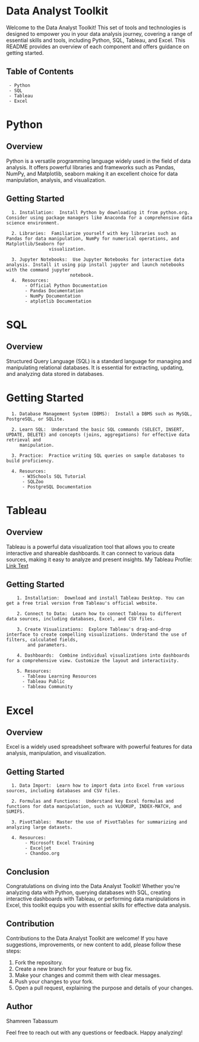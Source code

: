 # Data Analyst Toolkit
   Welcome to the Data Analyst Toolkit! This set of tools and technologies is designed to empower you in your data analysis journey, covering a range of essential 
   skills and tools, including Python, SQL, Tableau, and Excel. This README provides an overview of each component and offers guidance on getting started.

## Table of Contents
     - Python
     - SQL
     - Tableau
     - Excel

# Python
## Overview
   Python is a versatile programming language widely used in the field of data analysis. It offers powerful libraries and frameworks such as Pandas, NumPy, and 
   Matplotlib, seaborn making it an excellent choice for data manipulation, analysis, and visualization.

## Getting Started
      1. Installation:  Install Python by downloading it from python.org. Consider using package managers like Anaconda for a comprehensive data science environment.
   
      2. Libraries:  Familiarize yourself with key libraries such as Pandas for data manipulation, NumPy for numerical operations, and Matplotlib/Seaborn for 
                    visualization.
   
      3. Jupyter Notebooks:  Use Jupyter Notebooks for interactive data analysis. Install it using pip install jupyter and launch notebooks with the command jupyter 
                            notebook.
      4.  Resources:
           - Official Python Documentation
           - Pandas Documentation
           - NumPy Documentation
           - atplotlib Documentation

# SQL
## Overview
  Structured Query Language (SQL) is a standard language for managing and manipulating relational databases. It is essential for extracting, updating, and analyzing 
  data stored in databases.

# Getting Started
      1. Database Management System (DBMS):  Install a DBMS such as MySQL, PostgreSQL, or SQLite.
      
      2. Learn SQL:  Understand the basic SQL commands (SELECT, INSERT, UPDATE, DELETE) and concepts (joins, aggregations) for effective data retrieval and 
         manipulation.
      
      3. Practice:  Practice writing SQL queries on sample databases to build proficiency.
      
      4. Resources:
          - W3Schools SQL Tutorial
          - SQLZoo
          - PostgreSQL Documentation

# Tableau
## Overview
   Tableau is a powerful data visualization tool that allows you to create interactive and shareable dashboards. It can connect to various data sources, making it 
   easy to analyze and present insights.
   My Tableau Profile: [Link Text](https://public.tableau.com/app/profile/shamreen.tabassum/vizzes)

## Getting Started
        1. Installation:  Download and install Tableau Desktop. You can get a free trial version from Tableau's official website.
         
        2. Connect to Data:  Learn how to connect Tableau to different data sources, including databases, Excel, and CSV files.
         
        3. Create Visualizations:  Explore Tableau's drag-and-drop interface to create compelling visualizations. Understand the use of filters, calculated fields, 
            and parameters.
         
        4. Dashboards:  Combine individual visualizations into dashboards for a comprehensive view. Customize the layout and interactivity.
      
        5. Resources:
          - Tableau Learning Resources
          - Tableau Public
          - Tableau Community

   
# Excel
## Overview
   Excel is a widely used spreadsheet software with powerful features for data analysis, manipulation, and visualization.

## Getting Started
      1. Data Import:  Learn how to import data into Excel from various sources, including databases and CSV files.
      
      2. Formulas and Functions:  Understand key Excel formulas and functions for data manipulation, such as VLOOKUP, INDEX-MATCH, and SUMIFS.
      
      3. PivotTables:  Master the use of PivotTables for summarizing and analyzing large datasets.
      
      4. Resources:
           - Microsoft Excel Training
           - Exceljet
           - Chandoo.org

## Conclusion
   Congratulations on diving into the Data Analyst Toolkit! Whether you're analyzing data with Python, querying databases with SQL, creating interactive dashboards 
   with Tableau, or performing data manipulations in Excel, this toolkit equips you with essential skills for effective data analysis.

## Contribution
   Contributions to the Data Analyst Toolkit are welcome! If you have suggestions, improvements, or new content to add, please follow these steps:

   1. Fork the repository.
   2. Create a new branch for your feature or bug fix.
   3. Make your changes and commit them with clear messages.
   4. Push your changes to your fork.
   5. Open a pull request, explaining the purpose and details of your changes.

## Author
Shamreen Tabassum

Feel free to reach out with any questions or feedback. Happy analyzing!
